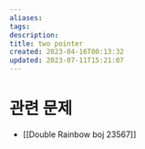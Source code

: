 ```yaml
---
aliases: 
tags: 
description:
title: two pointer
created: 2023-04-16T00:13:32
updated: 2023-07-11T15:21:07
---
```

# 관련 문제

- [[Double Rainbow boj 23567]]